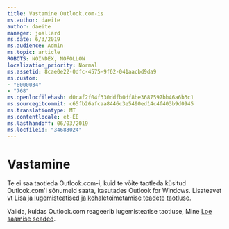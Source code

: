 ```yaml
---
title: Vastamine Outlook.com-is
ms.author: daeite
author: daeite
manager: joallard
ms.date: 6/3/2019
ms.audience: Admin
ms.topic: article
ROBOTS: NOINDEX, NOFOLLOW
localization_priority: Normal
ms.assetid: 8cae0e22-0dfc-4575-9f62-041aacbd9da9
ms.custom:
- "8000034"
- "768"
ms.openlocfilehash: d0caf2f04f330ddfb0df8be3687597bb46a6b3c1
ms.sourcegitcommit: c65fb26afcaa8446c3e5490ed14c4f403b9d0945
ms.translationtype: MT
ms.contentlocale: et-EE
ms.lasthandoff: 06/03/2019
ms.locfileid: "34683024"
---
```

# <a name="read-receipts"></a>Vastamine

Te ei saa taotleda Outlook.com-i, kuid te võite taotleda küsitud Outlook.com'i sõnumeid saata, kasutades Outlook for Windows. Lisateavet vt [Lisa ja lugemisteatised ja kohaletoimetamise teadete taotluse](https://support.office.com/article/a34bf70a-4c2c-4461-b2a1-12e4a7a92141).
  
Valida, kuidas Outlook.com reageerib lugemisteatise taotluse, Mine [Loe saamise seaded](https://outlook.live.com/mail/options/mail/handling/readReceipts).